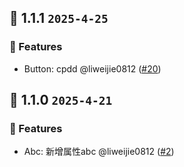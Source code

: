 ## 🌈 1.1.1 `2025-4-25` 
### 🚀 Features
- Button: cpdd @liweijie0812 ([#20](https://github.com/liweijie0812/test-mono-log/pull/20))


## 🌈 1.1.0 `2025-4-21` 
### 🚀 Features
- Abc: 新增属性abc @liweijie0812 ([#2](https://github.com/liweijie0812/test-mono-log/pull/2))


